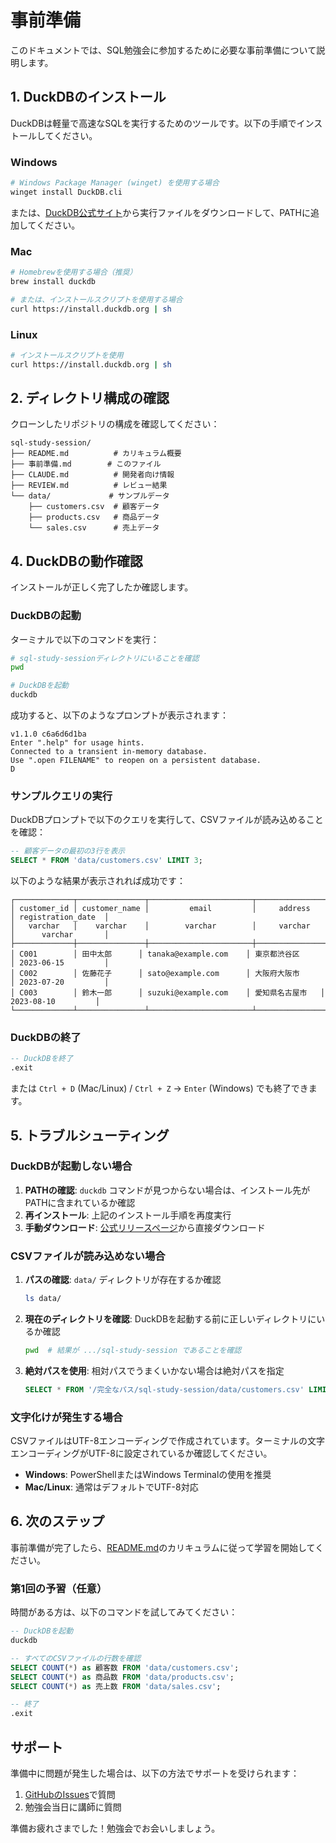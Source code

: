 # 事前準備

このドキュメントでは、SQL勉強会に参加するために必要な事前準備について説明します。

## 1. DuckDBのインストール

DuckDBは軽量で高速なSQLを実行するためのツールです。以下の手順でインストールしてください。

### Windows

```bash
# Windows Package Manager (winget) を使用する場合
winget install DuckDB.cli
```

または、[DuckDB公式サイト](https://duckdb.org/docs/installation/)から実行ファイルをダウンロードして、PATHに追加してください。

### Mac

```bash
# Homebrewを使用する場合（推奨）
brew install duckdb

# または、インストールスクリプトを使用する場合
curl https://install.duckdb.org | sh
```

### Linux

```bash
# インストールスクリプトを使用
curl https://install.duckdb.org | sh
```

## 2. ディレクトリ構成の確認

クローンしたリポジトリの構成を確認してください：

```
sql-study-session/
├── README.md          # カリキュラム概要
├── 事前準備.md        # このファイル
├── CLAUDE.md          # 開発者向け情報
├── REVIEW.md          # レビュー結果
└── data/             # サンプルデータ
    ├── customers.csv  # 顧客データ
    ├── products.csv   # 商品データ
    └── sales.csv      # 売上データ
```

## 4. DuckDBの動作確認

インストールが正しく完了したか確認します。

### DuckDBの起動

ターミナルで以下のコマンドを実行：

```bash
# sql-study-sessionディレクトリにいることを確認
pwd

# DuckDBを起動
duckdb
```

成功すると、以下のようなプロンプトが表示されます：

```
v1.1.0 c6a6d6d1ba
Enter ".help" for usage hints.
Connected to a transient in-memory database.
Use ".open FILENAME" to reopen on a persistent database.
D
```

### サンプルクエリの実行

DuckDBプロンプトで以下のクエリを実行して、CSVファイルが読み込めることを確認：

```sql
-- 顧客データの最初の3行を表示
SELECT * FROM 'data/customers.csv' LIMIT 3;
```

以下のような結果が表示されれば成功です：

```
┌─────────────┬───────────────┬───────────────────────┬──────────────────┬────────────────────┐
│ customer_id │ customer_name │         email         │     address      │ registration_date  │
│   varchar   │    varchar    │        varchar        │     varchar      │      varchar       │
├─────────────┼───────────────┼───────────────────────┼──────────────────┼────────────────────┤
│ C001        │ 田中太郎      │ tanaka@example.com    │ 東京都渋谷区     │ 2023-06-15         │
│ C002        │ 佐藤花子      │ sato@example.com      │ 大阪府大阪市     │ 2023-07-20         │
│ C003        │ 鈴木一郎      │ suzuki@example.com    │ 愛知県名古屋市   │ 2023-08-10         │
└─────────────┴───────────────┴───────────────────────┴──────────────────┴────────────────────┘
```

### DuckDBの終了

```sql
-- DuckDBを終了
.exit
```

または `Ctrl + D` (Mac/Linux) / `Ctrl + Z` → `Enter` (Windows) でも終了できます。

## 5. トラブルシューティング

### DuckDBが起動しない場合

1. **PATHの確認**: `duckdb` コマンドが見つからない場合は、インストール先がPATHに含まれているか確認
2. **再インストール**: 上記のインストール手順を再度実行
3. **手動ダウンロード**: [公式リリースページ](https://github.com/duckdb/duckdb/releases)から直接ダウンロード

### CSVファイルが読み込めない場合

1. **パスの確認**: `data/` ディレクトリが存在するか確認
   ```bash
   ls data/
   ```

2. **現在のディレクトリを確認**: DuckDBを起動する前に正しいディレクトリにいるか確認
   ```bash
   pwd  # 結果が .../sql-study-session であることを確認
   ```

3. **絶対パスを使用**: 相対パスでうまくいかない場合は絶対パスを指定
   ```sql
   SELECT * FROM '/完全なパス/sql-study-session/data/customers.csv' LIMIT 3;
   ```

### 文字化けが発生する場合

CSVファイルはUTF-8エンコーディングで作成されています。ターミナルの文字エンコーディングがUTF-8に設定されているか確認してください。

- **Windows**: PowerShellまたはWindows Terminalの使用を推奨
- **Mac/Linux**: 通常はデフォルトでUTF-8対応

## 6. 次のステップ

事前準備が完了したら、[README.md](README.md)のカリキュラムに従って学習を開始してください。

### 第1回の予習（任意）

時間がある方は、以下のコマンドを試してみてください：

```sql
-- DuckDBを起動
duckdb

-- すべてのCSVファイルの行数を確認
SELECT COUNT(*) as 顧客数 FROM 'data/customers.csv';
SELECT COUNT(*) as 商品数 FROM 'data/products.csv';
SELECT COUNT(*) as 売上数 FROM 'data/sales.csv';

-- 終了
.exit
```

## サポート

準備中に問題が発生した場合は、以下の方法でサポートを受けられます：

1. [GitHubのIssues](https://github.com/staticWagomU/sql-study-session/issues)で質問
2. 勉強会当日に講師に質問

準備お疲れさまでした！勉強会でお会いしましょう。
